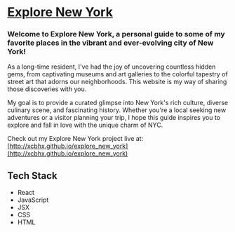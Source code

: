 # [Explore New York](http://xcbhx.github.io/explore_new_york)

### Welcome to Explore New York, a personal guide to some of my favorite places in the vibrant and ever-evolving city of New York!

As a long-time resident, I've had the joy of uncovering countless hidden gems, from captivating museums and art galleries to the colorful tapestry of street art that adorns our neighborhoods. This website is my way of sharing those discoveries with you.

My goal is to provide a curated glimpse into New York's rich culture, diverse culinary scene, and fascinating history. Whether you're a local seeking new adventures or a visitor planning your trip, I hope this guide inspires you to explore and fall in love with the unique charm of NYC.

Check out my Explore New York project live at: [http://xcbhx.github.io/explore_new_york](http://xcbhx.github.io/explore_new_york)


## Tech Stack

* React
* JavaScript
* JSX
* CSS
* HTML